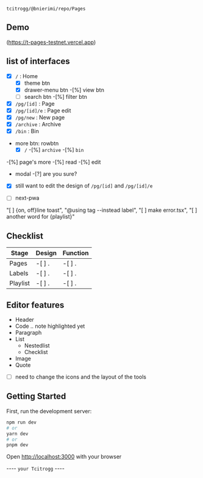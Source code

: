 `tcitrogg/@bnierimi/repo/Pages`

## Demo
(https://t-pages-testnet.vercel.app)

## list of interfaces
-[x] `/`          : Home
  -[x] theme btn
  -[x] drawer-menu btn
  -[%] view btn
  -[ ] search btn
  -[%] filter btn
-[x] `/pg/[id]`   : Page
-[x] `/pg/[id]/e` : Page edit
-[x] `/pg/new`    : New page
-[x] `/archive`   : Archive
-[x] `/bin`       : Bin

- more btn: rowbtn
    -[x] `/`
    -[%] `archive`
    -[%] `bin`

-[%] page's more
  -[%] read
  -[%] edit

- modal
  -[?] are you sure?

-[x] still want to edit the design of `/pg/[id]` and `/pg/[id]/e`

-[ ] next-pwa


"[ ] {on, off}line toast", "@using tag --instead label", "[ ] make error.tsx", "[ ] another word for {playlist}"


## Checklist
Stage    | Design  | Function
---------|---------|---------
Pages    | -[ ] .  | -[ ] .
Labels   | -[ ] .  | -[ ] .
Playlist | -[ ] .  | -[ ] .

## Editor features
- Header
- Code .. note highlighted yet
- Paragraph
- List
  - Nestedlist
  - Checklist
- Image
- Quote
-[ ] need to change the icons and the layout of the tools

## Getting Started
First, run the development server:

```bash
npm run dev
# or
yarn dev
# or
pnpm dev
```

Open [http://localhost:3000](http://localhost:3000) with your browser

---- `your Tcitrogg` ----